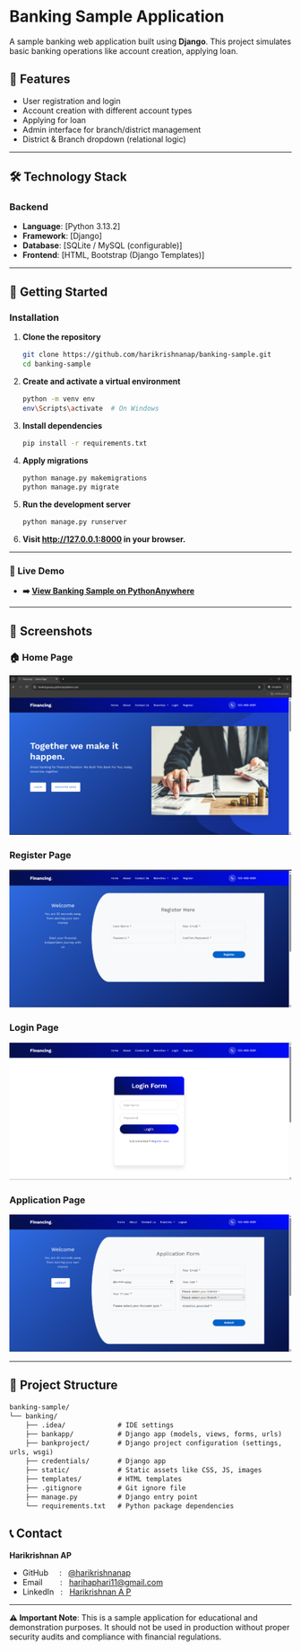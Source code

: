 # Banking Sample Application

A sample banking web application built using **Django**. This project simulates basic banking operations like account creation, applying loan.

## 🚀 Features

- User registration and login
- Account creation with different account types
- Applying for loan
- Admin interface for branch/district management
- District & Branch dropdown (relational logic)

---
## 🛠️ Technology Stack

### Backend
- **Language**: [Python 3.13.2]
- **Framework**: [Django]
- **Database**: [SQLite / MySQL (configurable)]
- **Frontend**: [HTML, Bootstrap (Django Templates)]
---
## 🚀 Getting Started

### Installation

1. **Clone the repository**
   ```bash
   git clone https://github.com/harikrishnanap/banking-sample.git
   cd banking-sample
   ```

2. **Create and activate a virtual environment**
   ```bash
   python -m venv env
   env\Scripts\activate  # On Windows


3. **Install dependencies**
   ```bash
   pip install -r requirements.txt
   ```

4. **Apply migrations**
   ```bash
   python manage.py makemigrations
   python manage.py migrate
   ```

5. **Run the development server**
   ```bash
   python manage.py runserver
   ```

6. **Visit http://127.0.0.1:8000 in your browser.**

---
### 🚀 Live Demo
  - **➡️ [View Banking Sample on PythonAnywhere](https://bankingsamp.pythonanywhere.com/)**
---
## 📸 Screenshots

### 🏠 Home Page
![Home Page](banking/screenshots/bank-home1.png)

###  Register Page
![Register Page](banking/screenshots/bank-register.png)

###  Login Page
![Login Page](banking/screenshots/bank-login.png)

###  Application Page
![Application Page](banking/screenshots/bank-application.png)

---

## 📁 Project Structure

```
banking-sample/
└── banking/
    ├── .idea/             # IDE settings 
    ├── bankapp/           # Django app (models, views, forms, urls)
    ├── bankproject/       # Django project configuration (settings, urls, wsgi)
    ├── credentials/       # Django app
    ├── static/            # Static assets like CSS, JS, images
    ├── templates/         # HTML templates
    ├── .gitignore         # Git ignore file
    ├── manage.py          # Django entry point
    └── requirements.txt   # Python package dependencies
```

## 📞 Contact

**Harikrishnan AP**
- GitHub&nbsp;&nbsp;&nbsp;&nbsp;&nbsp;:&nbsp;&nbsp;&nbsp;[@harikrishnanap](https://github.com/harikrishnanap)
- Email&nbsp;&nbsp;&nbsp;&nbsp;&nbsp;&nbsp;&nbsp;&nbsp;:&nbsp;&nbsp;&nbsp;harihaphari11@gmail.com
- LinkedIn&nbsp;&nbsp;&nbsp;:&nbsp;&nbsp;&nbsp;[Harikrishnan A P](https://www.linkedin.com/in/harikrishnan-a-p/)
---

**⚠️ Important Note**: This is a sample application for educational and demonstration purposes. It should not be used in production without proper security audits and compliance with financial regulations.
